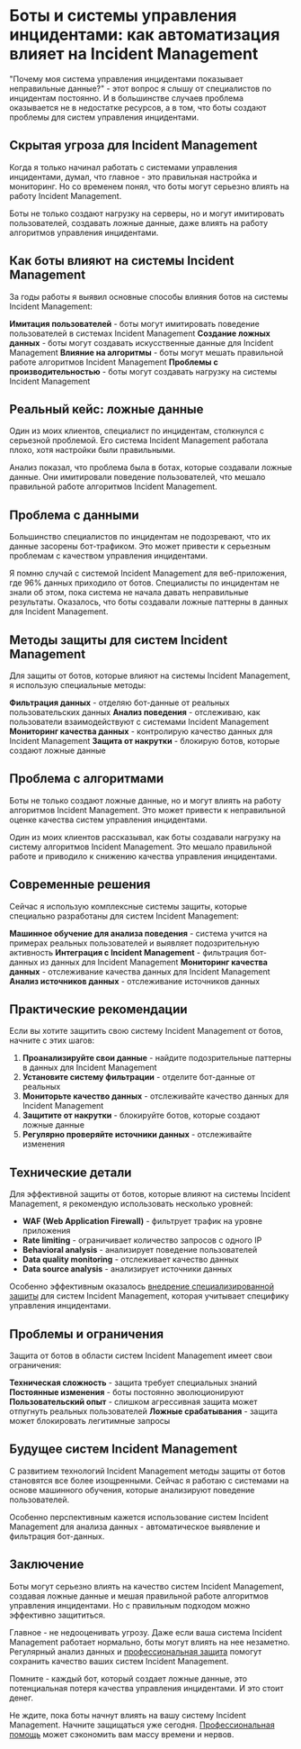 ﻿# Боты и системы управления инцидентами: как автоматизация влияет на Incident Management

"Почему моя система управления инцидентами показывает неправильные данные?" - этот вопрос я слышу от специалистов по инцидентам постоянно. И в большинстве случаев проблема оказывается не в недостатке ресурсов, а в том, что боты создают проблемы для систем управления инцидентами.

## Скрытая угроза для Incident Management

Когда я только начинал работать с системами управления инцидентами, думал, что главное - это правильная настройка и мониторинг. Но со временем понял, что боты могут серьезно влиять на работу Incident Management.

Боты не только создают нагрузку на серверы, но и могут имитировать пользователей, создавать ложные данные, даже влиять на работу алгоритмов управления инцидентами.

## Как боты влияют на системы Incident Management

За годы работы я выявил основные способы влияния ботов на системы Incident Management:

**Имитация пользователей** - боты могут имитировать поведение пользователей в системах Incident Management
**Создание ложных данных** - боты могут создавать искусственные данные для Incident Management
**Влияние на алгоритмы** - боты могут мешать правильной работе алгоритмов Incident Management
**Проблемы с производительностью** - боты могут создавать нагрузку на системы Incident Management

## Реальный кейс: ложные данные

Один из моих клиентов, специалист по инцидентам, столкнулся с серьезной проблемой. Его система Incident Management работала плохо, хотя настройки были правильными.

Анализ показал, что проблема была в ботах, которые создавали ложные данные. Они имитировали поведение пользователей, что мешало правильной работе алгоритмов Incident Management.

## Проблема с данными

Большинство специалистов по инцидентам не подозревают, что их данные засорены бот-трафиком. Это может привести к серьезным проблемам с качеством управления инцидентами.

Я помню случай с системой Incident Management для веб-приложения, где 96% данных приходило от ботов. Специалисты по инцидентам не знали об этом, пока система не начала давать неправильные результаты. Оказалось, что боты создавали ложные паттерны в данных для Incident Management.

## Методы защиты для систем Incident Management

Для защиты от ботов, которые влияют на системы Incident Management, я использую специальные методы:

**Фильтрация данных** - отделяю бот-данные от реальных пользовательских данных
**Анализ поведения** - отслеживаю, как пользователи взаимодействуют с системами Incident Management
**Мониторинг качества данных** - контролирую качество данных для Incident Management
**Защита от накрутки** - блокирую ботов, которые создают ложные данные

## Проблема с алгоритмами

Боты не только создают ложные данные, но и могут влиять на работу алгоритмов Incident Management. Это может привести к неправильной оценке качества систем управления инцидентами.

Один из моих клиентов рассказывал, как боты создавали нагрузку на систему алгоритмов Incident Management. Это мешало правильной работе и приводило к снижению качества управления инцидентами.

## Современные решения

Сейчас я использую комплексные системы защиты, которые специально разработаны для систем Incident Management:

**Машинное обучение для анализа поведения** - система учится на примерах реальных пользователей и выявляет подозрительную активность
**Интеграция с Incident Management** - фильтрация бот-данных из данных для Incident Management
**Мониторинг качества данных** - отслеживание качества данных для Incident Management
**Анализ источников данных** - отслеживание источников данных

## Практические рекомендации

Если вы хотите защитить свою систему Incident Management от ботов, начните с этих шагов:

1. **Проанализируйте свои данные** - найдите подозрительные паттерны в данных для Incident Management
2. **Установите систему фильтрации** - отделите бот-данные от реальных
3. **Мониторьте качество данных** - отслеживайте качество данных для Incident Management
4. **Защитите от накрутки** - блокируйте ботов, которые создают ложные данные
5. **Регулярно проверяйте источники данных** - отслеживайте изменения

## Технические детали

Для эффективной защиты от ботов, которые влияют на системы Incident Management, я рекомендую использовать несколько уровней:

- **WAF (Web Application Firewall)** - фильтрует трафик на уровне приложения
- **Rate limiting** - ограничивает количество запросов с одного IP
- **Behavioral analysis** - анализирует поведение пользователей
- **Data quality monitoring** - отслеживает качество данных
- **Data source analysis** - анализирует источники данных

Особенно эффективным оказалось [внедрение специализированной защиты](https://progaem.com/ustanovka-antibota-usluga-po-zashhite-ot-botov-vashih-sajtov-na-razlichnyh-cms-sistemah.html) для систем Incident Management, которая учитывает специфику управления инцидентами.

## Проблемы и ограничения

Защита от ботов в области систем Incident Management имеет свои ограничения:

**Техническая сложность** - защита требует специальных знаний
**Постоянные изменения** - боты постоянно эволюционируют
**Пользовательский опыт** - слишком агрессивная защита может отпугнуть реальных пользователей
**Ложные срабатывания** - защита может блокировать легитимные запросы

## Будущее систем Incident Management

С развитием технологий Incident Management методы защиты от ботов становятся все более изощренными. Сейчас я работаю с системами на основе машинного обучения, которые анализируют поведение пользователей.

Особенно перспективным кажется использование систем Incident Management для анализа данных - автоматическое выявление и фильтрация бот-данных.

## Заключение

Боты могут серьезно влиять на качество систем Incident Management, создавая ложные данные и мешая правильной работе алгоритмов управления инцидентами. Но с правильным подходом можно эффективно защититься.

Главное - не недооценивать угрозу. Даже если ваша система Incident Management работает нормально, боты могут влиять на нее незаметно. Регулярный анализ данных и [профессиональная защита](https://progaem.com/ustanovka-antibota-usluga-po-zashhite-ot-botov-vashih-sajtov-na-razlichnyh-cms-sistemah.html) помогут сохранить качество ваших систем Incident Management.

Помните - каждый бот, который создает ложные данные, это потенциальная потеря качества управления инцидентами. И это стоит денег.

Не ждите, пока боты начнут влиять на вашу систему Incident Management. Начните защищаться уже сегодня. [Профессиональная помощь](https://progaem.com/ustanovka-antibota-usluga-po-zashhite-ot-botov-vashih-sajtov-na-razlichnyh-cms-sistemah.html) может сэкономить вам массу времени и нервов.
